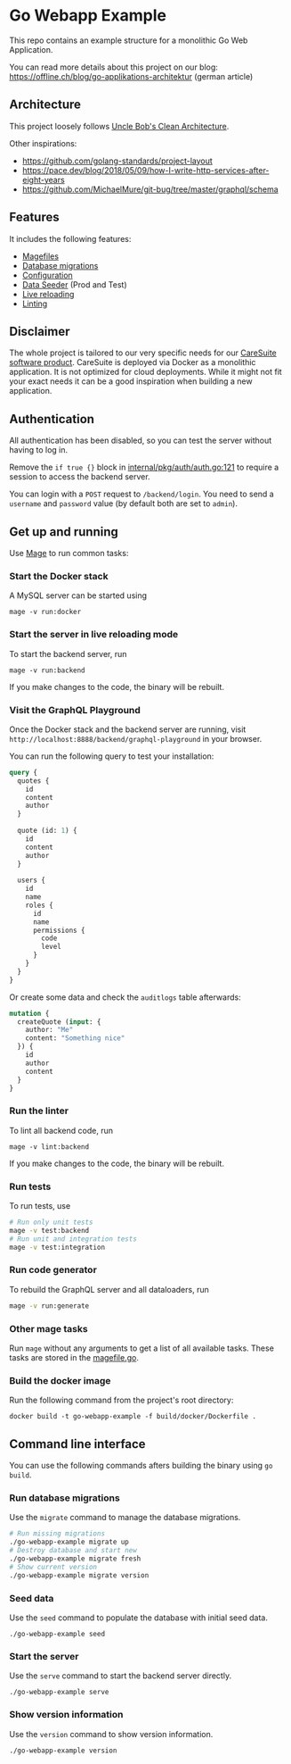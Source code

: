 # Go Webapp Example

This repo contains an example structure for a monolithic Go Web Application.

 You can read more details about this project on our blog:
 https://offline.ch/blog/go-applikations-architektur (german article)

## Architecture

This project loosely follows [Uncle Bob's Clean Architecture](https://blog.cleancoder.com/uncle-bob/2012/08/13/the-clean-architecture.html).

Other inspirations:

* https://github.com/golang-standards/project-layout
* https://pace.dev/blog/2018/05/09/how-I-write-http-services-after-eight-years
* https://github.com/MichaelMure/git-bug/tree/master/graphql/schema

## Features

It includes the following features:

* [Magefiles](https://magefile.org/)
* [Database migrations](https://github.com/golang-migrate/migrate)
* [Configuration](https://github.com/spf13/viper)
* [Data Seeder](https://github.com/romanyx/polluter) (Prod and Test)
* [Live reloading](https://github.com/cosmtrek/air) 
* [Linting](https://github.com/golangci/golangci-lint) 

## Disclaimer

The whole project is tailored to our very specific needs for our [CareSuite software product](https://caresuite.ch/).
CareSuite is deployed via Docker as a monolithic application. It is not optimized for cloud deployments. 
While it might not fit your exact needs it can be a good inspiration when building a new application.   

## Authentication

All authentication has been disabled, so you can test the server without having to log in.

Remove the `if true {}` block in [internal/pkg/auth/auth.go:121](internal/pkg/auth/auth.go:121)
to require a session to access the backend server.

You can login with a `POST` request to `/backend/login`. You need to send a `username` and `password` value (by default both are set to `admin`).

## Get up and running

Use [Mage](https://magefile.org/) to run common tasks:

### Start the Docker stack

A MySQL server can be started using

```
mage -v run:docker
```

### Start the server in live reloading mode

To start the backend server, run

```
mage -v run:backend
```

If you make changes to the code, the binary will be rebuilt.

### Visit the GraphQL Playground

Once the Docker stack and the backend server are running, visit `http://localhost:8888/backend/graphql-playground` in your browser.

You can run the following query to test your installation:

```graphql
query {
  quotes {
    id
    content
    author
  }
  
  quote (id: 1) {
    id
    content
    author
  }
  
  users {
    id
    name
    roles {
      id
      name
      permissions {
        code
        level
      }
    }
  }
}
```

Or create some data and check the `auditlogs` table afterwards:

```graphql
mutation {
  createQuote (input: {
    author: "Me"
    content: "Something nice"
  }) {
    id
    author
    content
  }
}
```

### Run the linter

To lint all backend code, run

```
mage -v lint:backend
```

If you make changes to the code, the binary will be rebuilt.

### Run tests

To run tests, use 

```bash
# Run only unit tests
mage -v test:backend
# Run unit and integration tests
mage -v test:integration
```

### Run code generator

To rebuild the GraphQL server and all dataloaders, run  

```bash
mage -v run:generate
```


### Other mage tasks

Run `mage` without any arguments to get a list of all available tasks. These tasks are stored in the [magefile.go](./magefile.go).



### Build the docker image

Run the following command from the project's root directory:

```
docker build -t go-webapp-example -f build/docker/Dockerfile .
```

## Command line interface

You can use the following commands afters building the binary using `go build`.

### Run database migrations

Use the `migrate` command to manage the database migrations.

```bash
# Run missing migrations
./go-webapp-example migrate up
# Destroy database and start new
./go-webapp-example migrate fresh
# Show current version
./go-webapp-example migrate version
```

### Seed data

Use the `seed` command to populate the database with initial seed data.

```
./go-webapp-example seed
```

### Start the server

Use the `serve` command to start the backend server directly.

```
./go-webapp-example serve
```

### Show version information

Use the `version` command to show version information.

```
./go-webapp-example version
```

